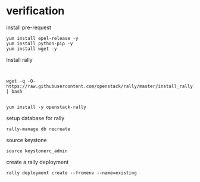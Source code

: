# verification


install pre-request
```
yum install epel-release -y
yum install python-pip -y
yum install wget -y
```

Install rally
```


wget -q -O- https://raw.githubusercontent.com/openstack/rally/master/install_rally.sh | bash


yum install -y openstack-rally
```

setup database for rally
```
rally-manage db recreate
```

source keystone
```
source keystonerc_admin
```

create a rally deployment
```
rally deployment create --fromenv --name=existing
```
